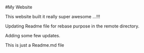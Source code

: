 #My Website

This website built it really super awesome ...!!!

Updating Readme file for rebase purpose in the remote directory.

Adding some few updates. 

This is just a Readme.md file
